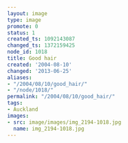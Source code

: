 ```yaml
---
layout: image
type: image
promote: 0
status: 1
created_ts: 1092143087
changed_ts: 1372159425
node_id: 1018
title: Good hair
created: '2004-08-10'
changed: '2013-06-25'
aliases:
- "/2004/08/10/good_hair/"
- "/node/1018/"
permalink: "/2004/08/10/good_hair/"
tags:
- Auckland
images:
- src: image/images/img_2194-1018.jpg
  name: img_2194-1018.jpg
---
```



